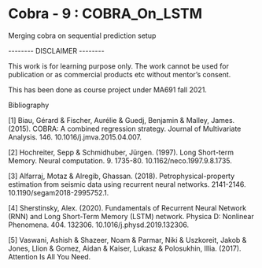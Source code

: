 # Cobra - 9 : COBRA_On_LSTM
Merging cobra on sequential prediction setup

-------- DISCLAIMER --------

This work is for learning purpose only. The work cannot be used for publication or as commercial products etc without mentor’s consent.  

This has been done as course project under MA691 fall 2021. 

Bibliography 

[1]    Biau, Gérard & Fischer, Aurélie & Guedj, Benjamin & Malley, James. (2015). COBRA: A combined regression strategy. Journal of Multivariate Analysis. 146. 10.1016/j.jmva.2015.04.007. 

 

[2]    Hochreiter, Sepp & Schmidhuber, Jürgen. (1997). Long Short-term Memory. Neural computation. 9. 1735-80. 10.1162/neco.1997.9.8.1735. 

 

[3]    Alfarraj, Motaz & Alregib, Ghassan. (2018). Petrophysical-property estimation from seismic data using recurrent neural networks. 2141-2146. 10.1190/segam2018-2995752.1. 

 

[4]    Sherstinsky, Alex. (2020). Fundamentals of Recurrent Neural Network (RNN) and Long Short-Term Memory (LSTM) network. Physica D: Nonlinear Phenomena. 404. 132306. 10.1016/j.physd.2019.132306. 

 

[5]    Vaswani, Ashish & Shazeer, Noam & Parmar, Niki & Uszkoreit, Jakob & Jones, Llion & Gomez, Aidan & Kaiser, Lukasz & Polosukhin, Illia. (2017). Attention Is All You Need. 
